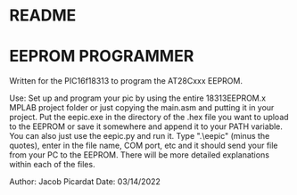 # README
# EEPROM PROGRAMMER
Written for the PIC16f18313 to program the AT28Cxxx EEPROM.


  Use: Set up and program your pic by using the entire 18313EEPROM.x MPLAB project folder or just copying the main.asm and putting it in your project. Put the eepic.exe in the directory of the .hex file you want to upload to the EEPROM or save it somewhere and append it to your PATH variable. You can also just use the eepic.py and run it. Type ".\eepic" (minus the quotes), enter in the file name, COM port, etc and it should send your file from your PC to the EEPROM. There will be more detailed explanations within each of the files.
  
  
Author: Jacob Picardat
Date:   03/14/2022
